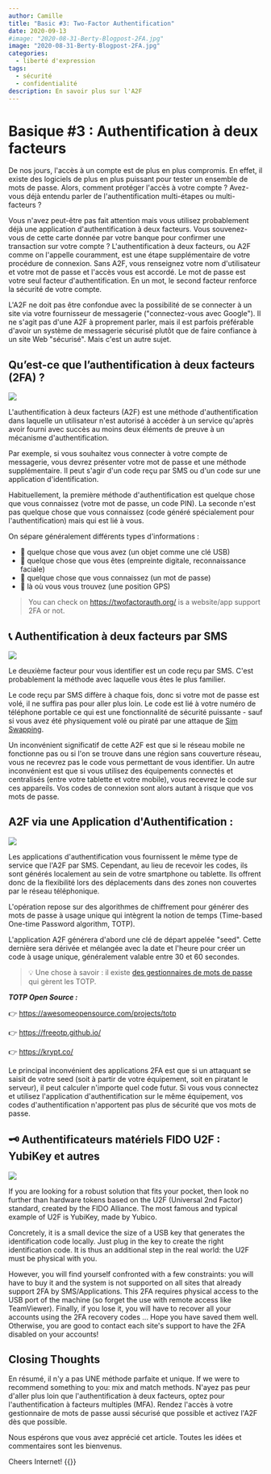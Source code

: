```yaml
---
author: Camille
title: "Basic #3: Two-Factor Authentification"
date: 2020-09-13
#image: "2020-08-31-Berty-Blogpost-2FA.jpg"
image: "2020-08-31-Berty-Blogpost-2FA.jpg"
categories:
  - liberté d'expression
tags:
  - sécurité
  - confidentialité
description: En savoir plus sur l'A2F
---
```


# Basique #3 : Authentification à deux facteurs


De nos jours, l'accès à un compte est de plus en plus compromis. En effet, il existe des logiciels de plus en plus puissant pour tester un ensemble de mots de passe. Alors, comment protéger l'accès à votre compte ? Avez-vous déjà entendu parler de l'authentification multi-étapes ou multi-facteurs ?

Vous n'avez peut-être pas fait attention mais vous utilisez probablement déjà une application d'authentification à deux facteurs. Vous souvenez-vous de cette carte donnée par votre banque pour confirmer une transaction sur votre compte ? L'authentification à deux facteurs, ou A2F comme on l'appelle couramment, est une étape supplémentaire de votre procédure de connexion. Sans A2F, vous renseignez votre nom d'utilisateur et votre mot de passe et l'accès vous est accordé. Le mot de passe est votre seul facteur d'authentification. En un mot, le second facteur renforce la sécurité de votre compte.

L'A2F ne doit pas être confondue avec la possibilité de se connecter à un site via votre fournisseur de messagerie ("connectez-vous avec Google"). Il ne s'agit pas d'une A2F à proprement parler, mais il est parfois préférable d'avoir un système de messagerie sécurisé plutôt que de faire confiance à un site Web "sécurisé". Mais c'est un autre sujet.

## Qu’est-ce que l’authentification à deux facteurs (2FA) ?

![](https://i.imgur.com/MJUVRuw.jpg)

L'authentification à deux facteurs (A2F) est une méthode d'authentification dans laquelle un utilisateur n'est autorisé à accéder à un service qu'après avoir fourni avec succès au moins deux éléments de preuve à un mécanisme d'authentification.

Par exemple, si vous souhaitez vous connecter à votre compte de messagerie, vous devrez présenter votre mot de passe et une méthode supplémentaire. Il peut s'agir d'un code reçu par SMS ou d'un code sur une application d'identification.

Habituellement, la première méthode d'authentification est quelque chose que vous connaissez (votre mot de passe, un code PIN). La seconde n'est pas quelque chose que vous connaissez (code généré spécialement pour l'authentification) mais qui est lié à vous.

On sépare généralement différents types d'informations :
- 🔑 quelque chose que vous avez (un objet comme une clé USB)
- 🐾 quelque chose que vous êtes (empreinte digitale, reconnaissance faciale)
- 🧠 quelque chose que vous connaissez (un mot de passe)
- 📍 là où vous vous trouvez (une position GPS)


> You can check on https://twofactorauth.org/ is a website/app support 2FA or not.

## 📞 Authentification à deux facteurs par SMS

![](https://i.imgur.com/uuqGxCp.jpg)


Le deuxième facteur pour vous identifier est un code reçu par SMS. C'est probablement la méthode avec laquelle vous êtes le plus familier.

Le code reçu par SMS diffère à chaque fois, donc si votre mot de passe est volé, il ne suffira pas pour aller plus loin. Le code est lié à votre numéro de téléphone portable ce qui est une fonctionnalité de sécurité puissante - sauf si vous avez été physiquement volé ou piraté par une attaque de [Sim Swapping](https://berty.tech/blog/sim-swapping/).

Un inconvénient significatif de cette A2F est que si le réseau mobile ne fonctionne pas ou si l'on se trouve dans une région sans couverture réseau, vous ne recevrez pas le code vous permettant de vous identifier. Un autre inconvénient est que si vous utilisez des équipements connectés et centralisés (entre votre tablette et votre mobile), vous recevrez le code sur ces appareils. Vos codes de connexion sont alors autant à risque que vos mots de passe.


## A2F via une Application d'Authentification :

![](https://i.imgur.com/YuRNDY0.jpg)


Les applications d'authentification vous fournissent le même type de service que l'A2F par SMS. Cependant, au lieu de recevoir les codes, ils sont générés localement au sein de votre smartphone ou tablette. Ils offrent donc de la flexibilité lors des déplacements dans des zones non couvertes par le réseau téléphonique.

L'opération repose sur des algorithmes de chiffrement pour générer des mots de passe à usage unique qui intègrent la notion de temps (Time-based One-time Password algorithm, TOTP).

L'application A2F générera d'abord une clé de départ appelée "seed". Cette dernière sera dérivée et mélangée avec la date et l'heure pour créer un code à usage unique, généralement valable entre 30 et 60 secondes.

> 💡 Une chose à savoir : il existe [des gestionnaires de mots de passe](https://berty.tech/blog/best-password-manager/) qui gèrent les TOTP.

***TOTP Open Source :***

👉 https://awesomeopensource.com/projects/totp

👉 https://freeotp.github.io/

👉 https://krypt.co/

Le principal inconvénient des applications 2FA est que si un attaquant se saisit de votre seed (soit à partir de votre équipement, soit en piratant le serveur), il peut calculer n'importe quel code futur. Si vous vous connectez et utilisez l'application d'authentification sur le même équipement, vos codes d'authentification n'apportent pas plus de sécurité que vos mots de passe.


## 🗝️ Authentificateurs matériels FIDO U2F : YubiKey et autres

![](https://i.imgur.com/ZzJa77a.png)


If you are looking for a robust solution that fits your pocket, then look no further than hardware tokens based on the U2F (Universal 2nd Factor) standard, created by the FIDO Alliance. The most famous and typical example of U2F is YubiKey, made by Yubico.

Concretely, it is a small device the size of a USB key that generates the identification code locally. Just plug in the key to create the right identification code. It is thus an additional step in the real world: the U2F must be physical with you.

However, you will find yourself confronted with a few constraints: you will have to buy it and the system is not supported on all sites that already support 2FA by SMS/Applications. This 2FA requires physical access to the USB port of the machine (so forget the use with remote access like TeamViewer). Finally, if you lose it, you will have to recover all your accounts using the 2FA recovery codes ... Hope you have saved them well. Otherwise, you are good to contact each site's support to have the 2FA disabled on your accounts!


## Closing Thoughts

En résumé, il n'y a pas UNE méthode parfaite et unique. If we were to recommend something to you: mix and match methods. N'ayez pas peur d'aller plus loin que l'authentification à deux facteurs, optez pour l'authentification à facteurs multiples (MFA). Rendez l'accès à votre gestionnaire de mots de passe aussi sécurisé que possible et activez l'A2F dès que possible.

Nous espérons que vous avez apprécié cet article. Toutes les idées et commentaires sont les bienvenus.

Cheers Internet!
{{<tweet id="1291024965630939136">}}

